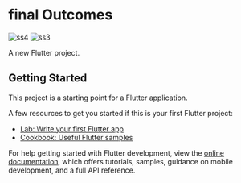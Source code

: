 # final Outcomes
![ss4](https://github.com/user-attachments/assets/f3927221-af51-46df-8bb6-c7bbafed5036)
![ss3](https://github.com/user-attachments/assets/c80bd483-9497-4210-9b14-f37516f70581)



A new Flutter project.

## Getting Started

This project is a starting point for a Flutter application.

A few resources to get you started if this is your first Flutter project:

- [Lab: Write your first Flutter app](https://docs.flutter.dev/get-started/codelab)
- [Cookbook: Useful Flutter samples](https://docs.flutter.dev/cookbook)

For help getting started with Flutter development, view the
[online documentation](https://docs.flutter.dev/), which offers tutorials,
samples, guidance on mobile development, and a full API reference.
